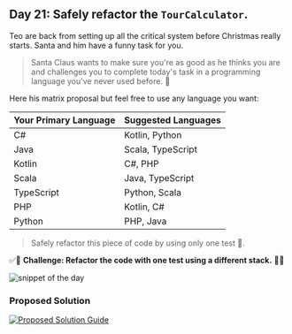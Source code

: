 ## Day 21: Safely refactor the `TourCalculator`.

Teo are back from setting up all the critical system before Christmas really starts.
Santa and him have a funny task for you.

> Santa Claus wants to make sure you're as good as he thinks you are and challenges you to complete today's task in a programming language you've never used before. 🎅

Here his matrix proposal but feel free to use any language you want:

| Your Primary Language   | Suggested Languages       |
|-------------------------|---------------------------|
| C#                      | Kotlin, Python            |
| Java                    | Scala, TypeScript         |
| Kotlin                  | C#, PHP                   |
| Scala                   | Java, TypeScript          |
| TypeScript              | Python, Scala             |
| PHP                     | Kotlin, C#                |
| Python                  | PHP, Java                 |

> Safely refactor this piece of code by using only one test 🤗.

✅🚀 **Challenge: Refactor the code with one test using a different stack.** 🚀✅

![snippet of the day](snippet.webp)

### Proposed Solution
[![Proposed Solution Guide](../../img/proposed-solution.webp)](solution/step-by-step.md)